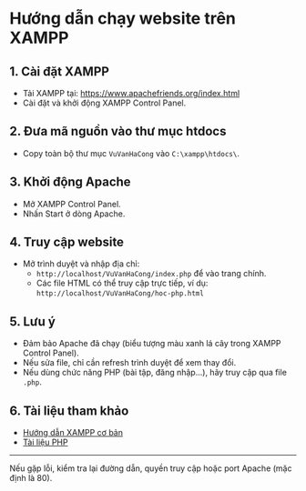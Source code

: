 # Hướng dẫn chạy website trên XAMPP

## 1. Cài đặt XAMPP
- Tải XAMPP tại: https://www.apachefriends.org/index.html
- Cài đặt và khởi động XAMPP Control Panel.

## 2. Đưa mã nguồn vào thư mục htdocs
- Copy toàn bộ thư mục `VuVanHaCong` vào `C:\xampp\htdocs\`.

## 3. Khởi động Apache
- Mở XAMPP Control Panel.
- Nhấn Start ở dòng Apache.

## 4. Truy cập website
- Mở trình duyệt và nhập địa chỉ:
  - `http://localhost/VuVanHaCong/index.php` để vào trang chính.
  - Các file HTML có thể truy cập trực tiếp, ví dụ: `http://localhost/VuVanHaCong/hoc-php.html`

## 5. Lưu ý
- Đảm bảo Apache đã chạy (biểu tượng màu xanh lá cây trong XAMPP Control Panel).
- Nếu sửa file, chỉ cần refresh trình duyệt để xem thay đổi.
- Nếu dùng chức năng PHP (bài tập, đăng nhập...), hãy truy cập qua file `.php`.

## 6. Tài liệu tham khảo
- [Hướng dẫn XAMPP cơ bản](https://www.apachefriends.org/faq_windows.html)
- [Tài liệu PHP](https://www.php.net/manual/vi/)

---
Nếu gặp lỗi, kiểm tra lại đường dẫn, quyền truy cập hoặc port Apache (mặc định là 80).
